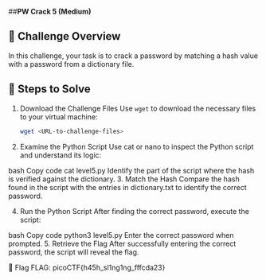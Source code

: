 ##**PW Crack 5 (Medium)**

## 📝 Challenge Overview
In this challenge, your task is to crack a password by matching a hash value with a password from a dictionary file.

## 🚀 Steps to Solve

1. Download the Challenge Files
   Use `wget` to download the necessary files to your virtual machine:
   ```bash
   wget <URL-to-challenge-files>

2. Examine the Python Script
Use cat or nano to inspect the Python script and understand its logic:

bash
Copy code
cat level5.py
Identify the part of the script where the hash is verified against the dictionary.
3. Match the Hash
Compare the hash found in the script with the entries in dictionary.txt to identify the correct password.

4. Run the Python Script
After finding the correct password, execute the script:

bash
Copy code
python3 level5.py
Enter the correct password when prompted.
5. Retrieve the Flag
After successfully entering the correct password, the script will reveal the flag.

🏁 Flag
FLAG: picoCTF{h45h_sl1ng1ng_fffcda23}
